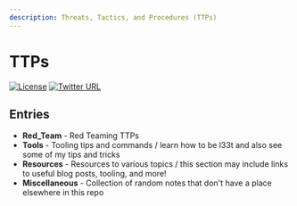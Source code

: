 ```yaml
---
description: Threats, Tactics, and Procedures (TTPs)
---
```


# TTPs

[![License](https://img.shields.io/badge/license-GPL3-lightgrey.svg)](https://www.gnu.org/licenses/gpl-3.0.en.html) [![Twitter URL](https://img.shields.io/twitter/follow/FreeZeroDays?label=FreeZeroDays%20%20%F0%9F%90%A6\&style=flat-square)](https://twitter.com/FreeZeroDays)

## Entries

* **Red\_Team** - Red Teaming TTPs
* **Tools** - Tooling tips and commands / learn how to be l33t and also see some of my tips and tricks
* **Resources** - Resources to various topics / this section may include links to useful blog posts, tooling, and more!
* **Miscellaneous** - Collection of random notes that don't have a place elsewhere in this repo

